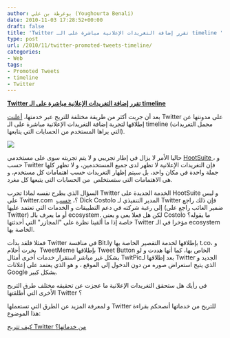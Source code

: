 ```yaml
---
author: يوغرطة بن علي (Youghourta Benali)
date: 2010-11-03 17:28:52+00:00
draft: false
title: 'Twitter تقرر إضافة التغريدات الإعلانية مباشرة على الـ timeline '
type: post
url: /2010/11/twitter-promoted-tweets-timeline/
categories:
- Web
tags:
- Promoted Tweets
- timeline
- Twitter
---
```


**[Twitter تقرر إضافة التغريدات الإعلانية مباشرة على الـ timeline](http://www.it-scoop.com/2010/11/twitter-promoted-tweets-timeline)**




بعد أن جربت أكثر من طريقة مختلفة للتربح عبر خدمتها، [أعلنت](http://blog.twitter.com/2010/10/promoted-tweets-testing-in-timeline.html) Twitter على مدونتها عن إطلاقها لتجربة إضافة التغريدات الإعلانية مباشرة على الـ timeline (مجمل التغريدات التي يراها المستخدم من الحسابات التي يتابعها).




[![](http://socialmedia4arab.com/wp-content/uploads/2010/09/Promoted-Tweets.jpg)
](http://www.it-scoop.com/2010/11/twitter-promoted-tweets-timeline)


حاليا الأمر لا يزال في إطار تجريبي و لا يتم تجربته سوى على مستخدمي [HootSuite ](http://www.hootsuite.com/)، و حسب Twitter فإن التغريدات الإعلانية لا تظهر لدى جميع المستخدمين، و لا تظهر كلها جملة واحدة في مكان واحد، بل سيتم إظهار التغريدات حسب اهتمامات كل مستخدم، و هي الاهتمامات التي ستستخلص  من الحسابات التي يتبعها كل مغرد.

السؤال الذي يطرح نفسه لماذا تجرب Twitter الخدمة الجديدة على HootSuite و ليس على Twitter.com  ؟، [حسب](http://www.businessinsider.com/twitter-ceo-heres-why-were-testing-ads-on-hootsuite-not-twittercom-2010-11) Dick Costolo المدير التنفيذي لـ Twitter فإن ذلك راجع إلى رغبة شركته في دعم التطبيقات و الخدمات التي تعتمد عليها (ضمير الغائب راجع على Twitter) أو ما يعرف بالـ ecosystem. لكن هل فعلا يعي و يعني Costolo ما يقوله؟ خاصة إذا ما ألقينا نظرة على "المجازر" التي أحدثتها Twitter مؤخرا في الـ ecosystem الخاصة بها.

فمثلا فلقد بدأت Twitter في منافسة Bit.ly بإطلاقها لخدمة التقصير الخاصة بها t.co، و بخرت أحلام  TweetMeme بإطلاقها Tweet Button الخاص بها، كما أنها هددت و لو بشكل غير مباشر استقرار خدمات أخرى أمثال TwitPicبعد إطلاقها لـ Twitter الجديد و الذي يتيح استعراض صوره من دون الدخول إلى الموقع ، و هو الذي يعتمد على إعلانات Google بشكل كبير.

في رأيك هل ستحقق التغريدات الإعلانية ما عجزت عن تحقيقه مختلف طرق التربح الأخرى التي أطلقتها Twitter ؟

و لمعرفة المزيد عن الطرق التي تستعملها Twitter للتربح من خدماتها أنصحكم بقراءة هذا الموضوع:

[كيف تتربح Twitter من خدماتها؟](http://socialmedia4arab.com/2010/09/twitter-monetization/)
